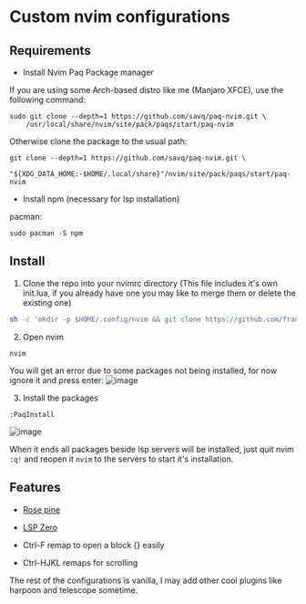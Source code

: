 # Custom nvim configurations

## Requirements

* Install Nvim Paq Package manager

If you are using some Arch-based distro like me (Manjaro XFCE), use the following command:

```
sudo git clone --depth=1 https://github.com/savq/paq-nvim.git \
    /usr/local/share/nvim/site/pack/paqs/start/paq-nvim
```

Otherwise clone the package to the usual path:

```
git clone --depth=1 https://github.com/savq/paq-nvim.git \
    "${XDG_DATA_HOME:-$HOME/.local/share}"/nvim/site/pack/paqs/start/paq-nvim
```
  
* Install npm (necessary for lsp installation)

pacman:
```
sudo pacman -S npm
```

## Install

1. Clone the repo into your nvimrc directory (This file includes it's own init.lua, if you already have one you may like to merge them or delete the existing one)
```bash
sh -c 'mkdir -p $HOME/.config/nvim && git clone https://github.com/franyol/Nvim-Configs.git $HOME/.config/nvim-temp && mv $HOME/.config/nvim-temp/.* $HOME/.config/nvim/ 2>/dev/null && mv $HOME/.config/nvim-temp/* $HOME/.config/nvim/ && rm -rf $HOME/.config/nvim-temp'
```
2. Open nvim
```
nvim
```
You will get an error due to some packages not being installed, for now ignore it and press enter:
![image](https://github.com/franyol/Nvim-Configs/assets/94434464/4ae25018-5f2a-499b-9963-d812d0577092)

3. Install the packages
```
:PaqInstall
```
![image](https://github.com/franyol/Nvim-Configs/assets/94434464/1ef93b8b-afab-475f-afd3-3f44fc506cf2)

When it ends all packages beside lsp servers will be installed, just quit nvim `:q!` and reopen it `nvim` to the servers to start it's installation.
 
## Features

* [Rose pine](https://github.com/rose-pine/neovim)

* [LSP Zero](https://github.com/VonHeikemen/lsp-zero.nvim)

* Ctrl-F remap to open a block {} easily
* Ctrl-HJKL remaps for scrolling

The rest of the configurations is vanilla, I may add other cool plugins like harpoon and telescope sometime.
